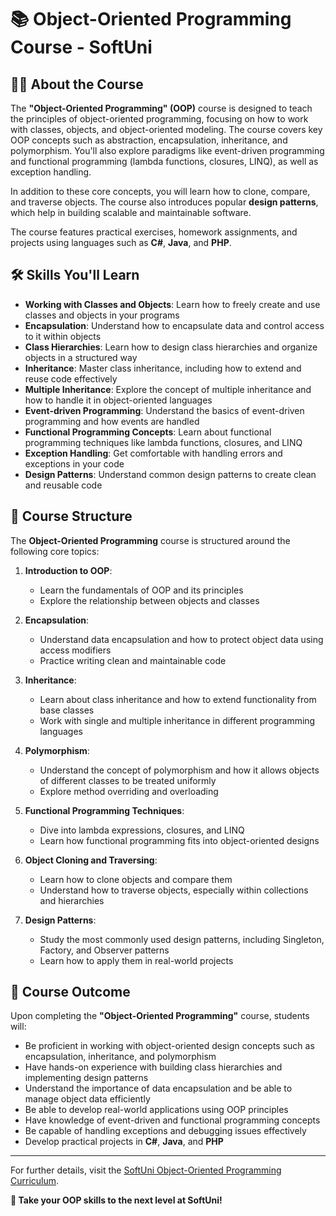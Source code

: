 # 📚 Object-Oriented Programming Course - SoftUni

## 🧑‍🏫 About the Course  

The **"Object-Oriented Programming" (OOP)** course is designed to teach the principles of object-oriented programming, focusing on how to work with classes, objects, and object-oriented modeling. The course covers key OOP concepts such as abstraction, encapsulation, inheritance, and polymorphism. You'll also explore paradigms like event-driven programming and functional programming (lambda functions, closures, LINQ), as well as exception handling.

In addition to these core concepts, you will learn how to clone, compare, and traverse objects. The course also introduces popular **design patterns**, which help in building scalable and maintainable software.

The course features practical exercises, homework assignments, and projects using languages such as **C#**, **Java**, and **PHP**.

## 🛠️ Skills You'll Learn  

- **Working with Classes and Objects**: Learn how to freely create and use classes and objects in your programs  
- **Encapsulation**: Understand how to encapsulate data and control access to it within objects  
- **Class Hierarchies**: Learn how to design class hierarchies and organize objects in a structured way  
- **Inheritance**: Master class inheritance, including how to extend and reuse code effectively  
- **Multiple Inheritance**: Explore the concept of multiple inheritance and how to handle it in object-oriented languages  
- **Event-driven Programming**: Understand the basics of event-driven programming and how events are handled  
- **Functional Programming Concepts**: Learn about functional programming techniques like lambda functions, closures, and LINQ  
- **Exception Handling**: Get comfortable with handling errors and exceptions in your code  
- **Design Patterns**: Understand common design patterns to create clean and reusable code  

## 📅 Course Structure  

The **Object-Oriented Programming** course is structured around the following core topics:

1. **Introduction to OOP**:  
   - Learn the fundamentals of OOP and its principles  
   - Explore the relationship between objects and classes  

2. **Encapsulation**:  
   - Understand data encapsulation and how to protect object data using access modifiers  
   - Practice writing clean and maintainable code  

3. **Inheritance**:  
   - Learn about class inheritance and how to extend functionality from base classes  
   - Work with single and multiple inheritance in different programming languages  

4. **Polymorphism**:  
   - Understand the concept of polymorphism and how it allows objects of different classes to be treated uniformly  
   - Explore method overriding and overloading  

5. **Functional Programming Techniques**:  
   - Dive into lambda expressions, closures, and LINQ  
   - Learn how functional programming fits into object-oriented designs  

6. **Object Cloning and Traversing**:  
   - Learn how to clone objects and compare them  
   - Understand how to traverse objects, especially within collections and hierarchies  

7. **Design Patterns**:  
   - Study the most commonly used design patterns, including Singleton, Factory, and Observer patterns  
   - Learn how to apply them in real-world projects  

## 🚀 Course Outcome  

Upon completing the **"Object-Oriented Programming"** course, students will:

- Be proficient in working with object-oriented design concepts such as encapsulation, inheritance, and polymorphism  
- Have hands-on experience with building class hierarchies and implementing design patterns  
- Understand the importance of data encapsulation and be able to manage object data efficiently  
- Be able to develop real-world applications using OOP principles  
- Have knowledge of event-driven and functional programming concepts  
- Be capable of handling exceptions and debugging issues effectively  
- Develop practical projects in **C#**, **Java**, and **PHP**  

---

For further details, visit the [SoftUni Object-Oriented Programming Curriculum](https://softuni.bg/trainings/1842/csharp-oop-basics-february-2018).

**🚀 Take your OOP skills to the next level at SoftUni!**
